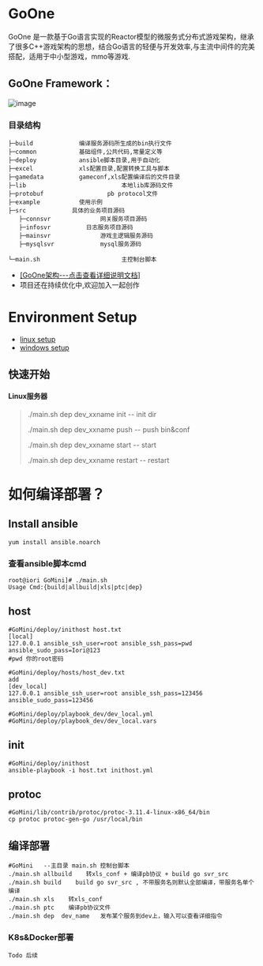 
# GoOne
GoOne 是一款基于Go语言实现的Reactor模型的微服务式分布式游戏架构，继承了很多C++游戏架构的思想，结合Go语言的轻便与开发效率,与主流中间件的完美搭配，适用于中小型游戏，mmo等游戏.


## GoOne Framework：
![image](https://user-images.githubusercontent.com/27808711/126938946-797aa10a-d552-444b-ab66-1ea62d760b60.png)

### 目录结构

```
├─build				编译服务源码所生成的bin执行文件
├─common			基础组件,公共代码,常量定义等
├─deploy			ansible脚本目录,用于自动化
├─excel				xls配置目录,配置转换工具与脚本
├─gamedata			gameconf,xls配置编译后的文件目录
├─lib                           本地lib库源码文件
├─protobuf			        pb protocol文件
├─example			使用示例
├─src			  具体的业务项目源码
   ├─connsvr	          网关服务项目源码
   ├─infosvr		  日志服务项目源码  
   ├─mainsvr	          游戏主逻辑服务源码  
   ├─mysqlsvr	          mysql服务源码  
      
└─main.sh                       主控制台脚本
```

* [[GoOne架构---点击查看详细说明文档]](/doc/G1服务器技术架构文档.docx)
* 项目还在持续优化中,欢迎加入一起创作

# Environment Setup
* [linux setup](/doc/setup_linux.md)
* [windows setup](/doc/setup_win.md)



## 快速开始
#### Linux服务器
> ./main.sh dep  dev_xxname init    --  init dir
>
> ./main.sh dep  dev_xxname push    --  push bin&conf
>
> ./main.sh dep  dev_xxname start     -- start
>
> ./main.sh dep  dev_xxname restart    -- restart





# 如何编译部署？

## Install ansible
```
yum install ansible.noarch
```
### 查看ansible脚本cmd
```
root@iori GoMini]# ./main.sh
Usage Cmd:{build|allbuild|xls|ptc|dep}
```

## host
```
#GoMini/deploy/inithost host.txt
[local]
127.0.0.1 ansible_ssh_user=root ansible_ssh_pass=pwd ansible_sudo_pass=Iori@123
#pwd 你的root密码

#GoMini/deploy/hosts/host_dev.txt
add
[dev_local]
127.0.0.1 ansible_ssh_user=root ansible_ssh_pass=123456 ansible_sudo_pass=123456

#GoMini/deploy/playbook_dev/dev_local.yml
#GoMini/deploy/playbook_dev/dev_local.vars
```

## init
```
#GoMini/deploy/inithost
ansible-playbook -i host.txt inithost.yml 
```

## protoc
```
#GoMini/lib/contrib/protoc/protoc-3.11.4-linux-x86_64/bin
cp protoc protoc-gen-go /usr/local/bin
```


## 编译部署
```
#GoMini   --主目录 main.sh 控制台脚本
./main.sh allbuild    转xls_conf + 编译pb协议 + build go svr_src
./main.sh build    build go svr_src , 不带服务名则默认全部编译，带服务名单个编译
./main.sh xls    转xls_conf 
./main.sh ptc    编译pb协议文件
./main.sh dep  dev_name   发布某个服务到dev上，输入可以查看详细指令
```

### K8s&Docker部署

```
Todo 后续
```